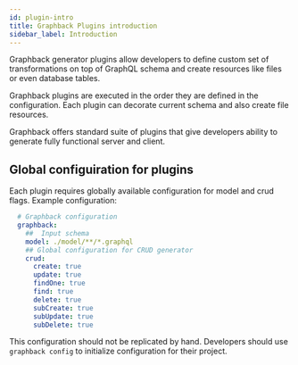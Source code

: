 ```yaml
---
id: plugin-intro
title: Graphback Plugins introduction
sidebar_label: Introduction
---
```


Graphback generator plugins allow developers to define custom set of transformations 
on top of GraphQL schema and create resources like files or even database tables. 

Graphback plugins are executed in the order they are defined in the configuration.
Each plugin can decorate current schema and also create file resources.

Graphback offers standard suite of plugins that give developers ability to 
generate fully functional server and client.

## Global configuiration for plugins

Each plugin requires globally available configuration for model and crud flags.
Example configuration:

```yaml
  # Graphback configuration
  graphback:
    ##  Input schema
    model: ./model/**/*.graphql
    ## Global configuration for CRUD generator
    crud:
      create: true
      update: true
      findOne: true
      find: true
      delete: true
      subCreate: true
      subUpdate: true
      subDelete: true
```

This configuration should not be replicated by hand. 
Developers should use `graphback config` to initialize configuration for their project.